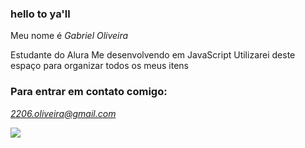 ### hello to ya'll

Meu nome é *Gabriel Oliveira*

Estudante do Alura
Me desenvolvendo em JavaScript
Utilizarei deste espaço para organizar todos os meus itens

### Para entrar em contato comigo:

*2206.oliveira@gmail.com*

![](https://tenor.com/pt-BR/view/monkey-artificialbloom-monkey-hulahoop-monkey-dancing-gif-23688613)


















